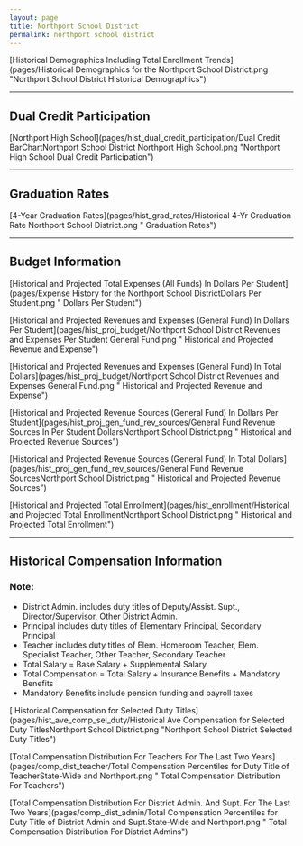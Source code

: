 ```yaml
---
layout: page
title: Northport School District
permalink: northport school district
---
```



[Historical Demographics Including Total Enrollment Trends](pages/Historical Demographics for the Northport School District.png "Northport School District Historical Demographics")

___

## Dual Credit Participation

[Northport High School](pages/hist_dual_credit_participation/Dual Credit BarChartNorthport School District Northport High School.png "Northport High School Dual Credit Participation")


___

## Graduation Rates

[4-Year Graduation Rates](pages/hist_grad_rates/Historical 4-Yr Graduation Rate Northport School District.png " Graduation Rates")


___

## Budget Information

[Historical and Projected Total Expenses (All Funds) In Dollars Per Student](pages/Expense History for the Northport School DistrictDollars Per Student.png " Dollars Per Student")

[Historical and Projected Revenues and Expenses (General Fund) In Dollars Per Student](pages/hist_proj_budget/Northport School District Revenues and Expenses Per Student General Fund.png " Historical and Projected Revenue and Expense")

[Historical and Projected Revenues and Expenses (General Fund) In Total Dollars](pages/hist_proj_budget/Northport School District Revenues and Expenses General Fund.png " Historical and Projected Revenue and Expense")

[Historical and Projected Revenue Sources (General Fund) In Dollars Per Student](pages/hist_proj_gen_fund_rev_sources/General Fund Revenue Sources In Per Student DollarsNorthport School District.png " Historical and Projected Revenue Sources")

[Historical and Projected Revenue Sources (General Fund) In Total Dollars](pages/hist_proj_gen_fund_rev_sources/General Fund Revenue SourcesNorthport School District.png " Historical and Projected Revenue Sources")

[Historical and Projected Total Enrollment](pages/hist_enrollment/Historical and Projected Total EnrollmentNorthport School District.png " Historical and Projected Total Enrollment")


___

## Historical Compensation Information
### Note:
- District Admin. includes duty titles of Deputy/Assist. Supt., Director/Supervisor, Other District Admin.
- Principal includes duty titles of Elementary Principal, Secondary Principal
- Teacher includes duty titles of Elem. Homeroom Teacher, Elem. Specialist Teacher, Other Teacher, Secondary Teacher
- Total Salary = Base Salary + Supplemental Salary
- Total Compensation = Total Salary + Insurance Benefits + Mandatory Benefits
- Mandatory Benefits include pension funding and payroll taxes

[ Historical Compensation for Selected Duty Titles](pages/hist_ave_comp_sel_duty/Historical Ave Compensation for Selected Duty TitlesNorthport School District.png "Northport School District Selected Duty Titles")

[Total Compensation Distribution For Teachers For The Last Two Years](pages/comp_dist_teacher/Total Compensation Percentiles for Duty Title of TeacherState-Wide and Northport.png " Total Compensation Distribution For Teachers")

[Total Compensation Distribution For District Admin. And Supt. For The Last Two Years](pages/comp_dist_admin/Total Compensation Percentiles for Duty Title of District Admin and Supt.State-Wide and Northport.png " Total Compensation Distribution For District Admins")


